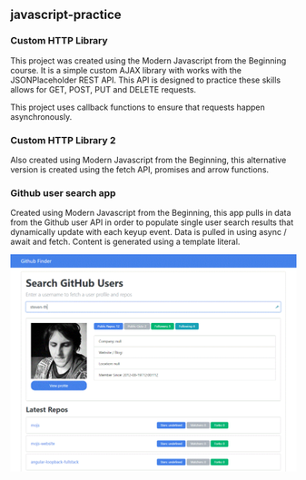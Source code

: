 ## javascript-practice

### Custom HTTP Library

This project was created using the Modern Javascript from the Beginning course. It is a simple custom AJAX library with works with the JSONPlaceholder REST API. This API is designed to practice these skills allows for GET, POST, PUT and DELETE requests.

This project uses callback functions to ensure that requests happen asynchronously.

### Custom HTTP Library 2

Also created using Modern Javascript from the Beginning, this alternative version is created using the fetch API, promises and arrow functions.

### Github user search app

Created using Modern Javascript from the Beginning, this app pulls in data from the Github user API in order to populate single user search results that dynamically update with each keyup event. Data is pulled in using async / await and fetch. Content is generated using a template literal.

![Github user search app image](https://raw.githubusercontent.com/paul-duvall/website_images/master/project-image-github-search.GIF)
